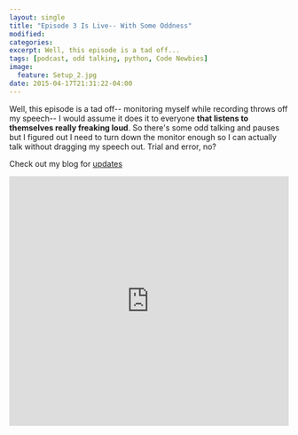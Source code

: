 ```yaml
---
layout: single
title: "Episode 3 Is Live-- With Some Oddness"
modified:
categories: 
excerpt: Well, this episode is a tad off...
tags: [podcast, odd talking, python, Code Newbies]
image:
  feature: Setup_2.jpg
date: 2015-04-17T21:31:22-04:00
---
```


Well, this episode is a tad off-- monitoring myself while recording throws off my speech-- I would assume it does it to everyone **that listens to themselves really freaking loud**. So there's some odd talking and pauses but I figured out I need to turn down the monitor enough so I can actually talk without dragging my speech out. Trial and error, no?

Check out my blog for [updates](http://helloburgh.me)

<iframe width="100%" height="450" scrolling="no" frameborder="no" src="https://w.soundcloud.com/player/?url=https%3A//api.soundcloud.com/tracks/201335339&amp;auto_play=false&amp;hide_related=false&amp;show_comments=true&amp;show_user=true&amp;show_reposts=false&amp;visual=true"></iframe>
